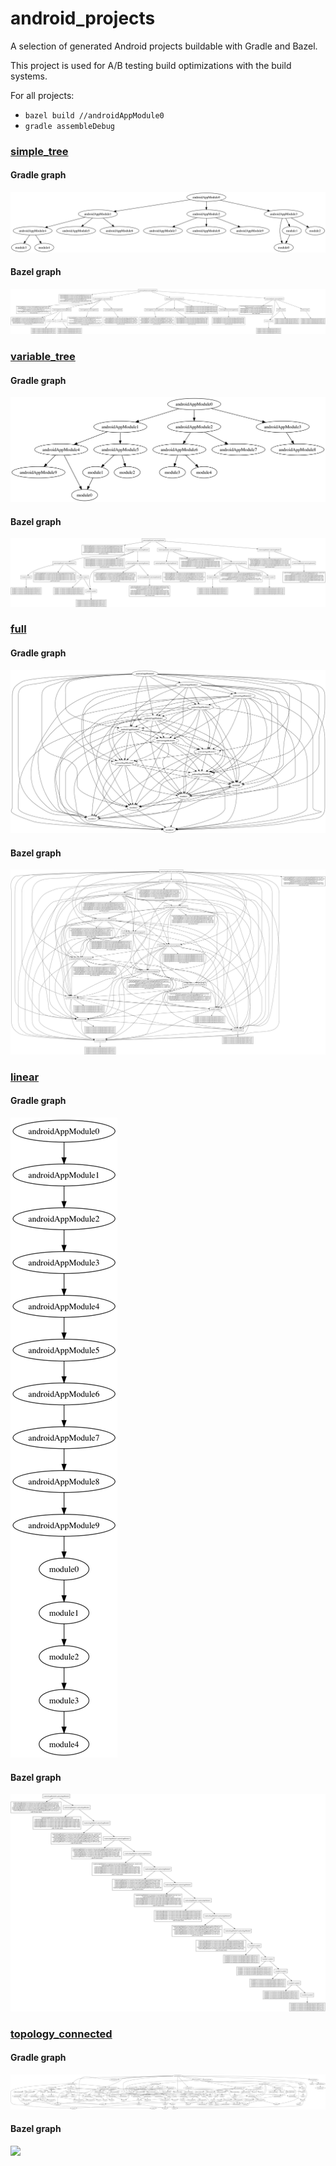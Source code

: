 # android_projects

A selection of generated Android projects buildable with Gradle and Bazel.

This project is used for A/B testing build optimizations with the build systems.

For all projects:

- `bazel build //androidAppModule0`
- `gradle assembleDebug`

### [simple_tree](/simple_tree)

#### Gradle graph

![](simple_tree/gradle_graph.png)

#### Bazel graph

![](simple_tree/bazel_graph.png)

### [variable_tree](/variable_tree)

#### Gradle graph

![](variable_tree/gradle_graph.png)

#### Bazel graph

![](variable_tree/bazel_graph.png)

### [full](/full)

#### Gradle graph

![](full/gradle_graph.png)

#### Bazel graph

![](full/bazel_graph.png)

### [linear](/linear)

#### Gradle graph

![](linear/gradle_graph.png)

#### Bazel graph

![](linear/bazel_graph.png)

### [topology_connected](/topology_connected)

#### Gradle graph

![](topology_connected/gradle_graph.png)

#### Bazel graph

![](topology_connected/bazel_graph.png)

